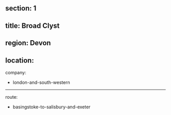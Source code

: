 ﻿section: 1
----
title: Broad Clyst
----
region: Devon
----
location: 
----
company:
- london-and-south-western
----
route:
- basingstoke-to-salisbury-and-exeter

